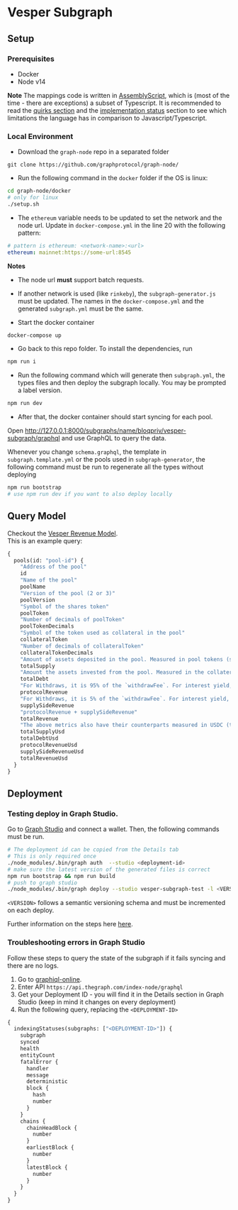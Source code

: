 # Vesper Subgraph

## Setup

### Prerequisites

- Docker
- Node v14

**Note** The mappings code is written in [AssemblyScript](https://www.assemblyscript.org/quick-start.html), which is (most of the time - there are exceptions) a subset of Typescript. It is recommended to read the [quirks section](https://www.assemblyscript.org/basics.html#quirks) and the [implementation status](https://www.assemblyscript.org/status.html) section to see which limitations the language has in comparison to Javascript/Typescript.

### Local Environment

- Download the `graph-node` repo in a separated folder

```
git clone https://github.com/graphprotocol/graph-node/
```

- Run the following command in the `docker` folder if the OS is linux:

```sh
cd graph-node/docker
# only for linux
./setup.sh
```

- The `ethereum` variable needs to be updated to set the network and the node url. Update in `docker-compose.yml` in the line 20 with the following pattern:

```yml
# pattern is ethereum: <network-name>:<url>
ethereum: mainnet:https://some-url:8545
```

**Notes**

- The node url **must** support batch requests.
- If another network is used (like `rinkeby`), the `subgraph-generator.js` must be updated. The names in the `docker-compose.yml` and the generated `subgraph.yml` must be the same.

- Start the docker container

```sh
docker-compose up
```

- Go back to this repo folder. To install the dependencies, run

```sh
npm run i
```

- Run the following command which will generate then `subgraph.yml`, the types files and then deploy the subgraph locally. You may be prompted a label version.

```sh
npm run dev
```

- After that, the docker container should start syncing for each pool.

Open http://127.0.0.1:8000/subgraphs/name/bloqpriv/vesper-subgraph/graphql and use GraphQL to query the data.

Whenever you change `schema.graphql`, the template in `subgraph.template.yml` or the pools used in `subgraph-generator`, the following command must be run to regenerate all the types without deploying

```sh
npm run bootstrap
# use npm run dev if you want to also deploy locally
```

## Query Model

Checkout the [Vesper Revenue Model](https://docs.vesper.finance/vsp-economics/revenue-model).  
This is an example query:

```graphql
{
  pools(id: "pool-id") {
    "Address of the pool"
    id
    "Name of the pool"
    poolName
    "Version of the pool (2 or 3)"
    poolVersion
    "Symbol of the shares token"
    poolToken
    "Number of decimals of poolToken"
    poolTokenDecimals
    "Symbol of the token used as collateral in the pool"
    collateralToken
    "Number of decimals of collateralToken"
    collateralTokenDecimals
    "Amount of assets deposited in the pool. Measured in pool tokens (shares)."
    totalSupply
    "Amount the assets invested from the pool. Measured in the collateral token."
    totalDebt
    "For Withdraws, it is 95% of the `withdrawFee`. For interest yield, it is the 95% of the interest fee. Measured in the underlying collateral asset."
    protocolRevenue
    "For Withdraws, it is 5% of the `withdrawFee`. For interest yield, it is the 5% of the interest fee. Measured in the underlying collateral asset."
    supplySideRevenue
    "protocolRevenue + supplySideRevenue"
    totalRevenue
    "The above metrics also have their counterparts measured in USDC (to which we asume ~1 USD)"
    totalSupplyUsd
    totalDebtUsd
    protocolRevenueUsd
    supplySideRevenueUsd
    totalRevenueUsd
  }
}
```

## Deployment

### Testing deploy in Graph Studio.

Go to [Graph Studio](https://thegraph.com/studio/) and connect a wallet. Then, the following commands must be run.

```sh
# The deployment id can be copied from the Details tab
# This is only required once
./node_modules/.bin/graph auth  --studio <deployment-id>
# make sure the latest version of the generated files is correct
npm run bootstrap && npm run build
# push to graph studio
./node_modules/.bin/graph deploy --studio vesper-subgraph-test -l <VERSION>
```

`<VERSION>` follows a semantic versioning schema and must be incremented on each deploy.

Further information on the steps here [here](https://thegraph.com/docs/developer/deploy-subgraph-studio).

### Troubleshooting errors in Graph Studio

Follow these steps to query the state of the subgraph if it fails syncing and there are no logs.

1. Go to [graphiql-online](https://graphiql-online.com/).
1. Enter API `https://api.thegraph.com/index-node/graphql`
1. Get your Deployment ID - you will find it in the Details section in Graph Studio (keep in mind it changes on every deployment)
1. Run the following query, replacing the `<DEPLOYMENT-ID>`

```graphql
{
  indexingStatuses(subgraphs: ["<DEPLOYMENT-ID>"]) {
    subgraph
    synced
    health
    entityCount
    fatalError {
      handler
      message
      deterministic
      block {
        hash
        number
      }
    }
    chains {
      chainHeadBlock {
        number
      }
      earliestBlock {
        number
      }
      latestBlock {
        number
      }
    }
  }
}
```
